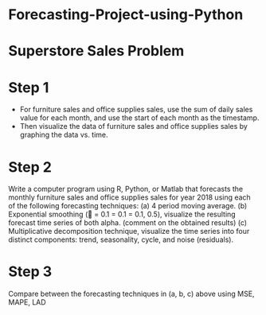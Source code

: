 # Forecasting-Project-using-Python

# Superstore Sales Problem

# Step 1
- For furniture sales and office supplies sales, use the sum of daily sales value for each month, and use the start of each month as the timestamp.
- Then visualize the data of furniture sales and office supplies sales by graphing the data vs. time.

# Step 2
Write a computer program using R, Python, or Matlab that forecasts the monthly furniture sales and office supplies sales for year 2018 using each of the following forecasting techniques:
(a) 4 period moving average.
(b) Exponential smoothing ( = 0.1 = 0.1 = 0.1, 0.5), visualize the resulting forecast time series of both alpha. (comment on the obtained results)
(c) Multiplicative decomposition technique, visualize the time series into four distinct components: trend, seasonality, cycle, and noise (residuals).

# Step 3
Compare between the forecasting techniques in (a, b, c) above using MSE, MAPE, LAD
